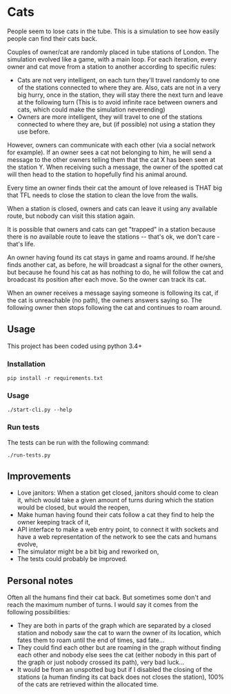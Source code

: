 # Cats

People seem to lose cats in the tube. This is a simulation to see how easily
people can find their cats back.

Couples of owner/cat are randomly placed in tube stations of London. The
simulation evolved like a game, with a main loop. For each iteration, every
owner and cat move from a station to another according to specific rules:
- Cats are not very intelligent, on each turn they'll travel randomly to one
  of the stations connected to where they are.
  Also, cats are not in a very big hurry, once in the station, they will stay
  there the next turn and leave at the following turn (This is to avoid
  infinite race between owners and cats, which could make the simulation
  neverending)
- Owners are more intelligent, they will travel to one of the stations
  connected to where they are, but (if possible) not using a station they use
  before.

However, owners can communicate with each other (via a social network for
example). If an owner sees a cat not belonging to him, he will send a message
to the other owners telling them that the cat X has been seen at the station Y.
When receiving such a message, the owner of the spotted cat will then head to
the station to hopefully find his animal around.

Every time an owner finds their cat the amount of love released is THAT big
that TFL needs to close the station to clean the love from the walls.

When a station is closed, owners and cats can leave it using any available
route, but nobody can visit this station again.

It is possible that owners and cats can get "trapped" in a station because
there is no available route to leave the stations -- that's ok, we don't care -
that's life.

An owner having found its cat stays in game and roams around. If he/she finds
another cat, as before, he will broadcast a signal for the other owners, but
because he found his cat as has nothing to do, he will follow the cat and
broadcast its position after each move. So the owner can track its cat.

When an owner receives a message saying someone is following its cat, if the
cat is unreachable (no path), the owners answers saying so. The following owner
then stops following the cat and continues to roam around.

## Usage

This project has been coded using python 3.4+

### Installation

	pip install -r requirements.txt

### Usage

	./start-cli.py --help

### Run tests

The tests can be run with the following command:

	./run-tests.py

## Improvements

- Love janitors: When a station get closed, janitors should come to clean it,
  which would take a given amount of turns during which the station would be
  closed, but would the reopen,
- Make human having found their cats follow a cat they find to help the owner
  keeping track of it,
- API interface to make a web entry point, to connect it with sockets and have a
  web representation of the network to see the cats and humans evolve,
- The simulator might be a bit big and reworked on,
- The tests could probably be improved.

## Personal notes

Often all the humans find their cat back. But sometimes some don't and reach the
maximum number of turns. I would say it comes from the following possibilities:
- They are both in parts of the graph which are separated by a closed station
  and nobody saw the cat to warn the owner of its location, which fates them to
  roam until the end of times, sad fate...
- They could find each other but are roaming in the graph without finding each
  other and nobody else sees the cat (either nobody in this part of the graph or
  just nobody crossed its path), very bad luck...
- It would be from an unspotted bug but if I disabled the closing of the
  stations (a human finding its cat back does not closes the station), 100% of
  the cats are retrieved within the allocated time.
